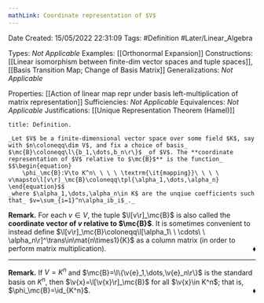 ```yaml
---
mathLink: Coordinate representation of $V$
---
```


<div class="topSpace"></div>

Date Created: 15/05/2022 22:31:09
Tags: #Definition #Later/Linear_Algebra

Types: _Not Applicable_
Examples: [[Orthonormal Expansion]]
Constructions: [[Linear isomorphism between finite-dim vector spaces and tuple spaces]], [[Basis Transition Map; Change of Basis Matrix]]
Generalizations: _Not Applicable_

Properties: [[Action of linear map repr under basis left-multiplication of matrix representation]]
Sufficiencies: _Not Applicable_
Equivalences: _Not Applicable_
Justifications: [[Unique Representation Theorem (Hamel)]]

``` ad-Definition
title: Definition.

_Let $V$ be a finite-dimensional vector space over some field $K$, say with $n\coloneqq\dim V$, and fix a choice of basis_ $\mc{B}\coloneqq\l\{b_1,\dots,b_n\r\}$ _of $V$. The **coordinate representation of $V$ relative to $\mc{B}$** is the function_
$$\begin{equation}
    \phi_\mc{B}:V\to K^n\ \ \ \ \textrm{\it{mapping}}\ \ \ \ v\mapsto\l[v\r]_\mc{B}\coloneqq\tpl{\alpha_1,\dots,\alpha_n}
\end{equation}$$
_where $\alpha_1,\dots,\alpha_n\in K$ are the unqiue coefficients such that_ $v=\sum_{i=1}^n\alpha_ib_i$_._

```

**Remark.** For each $v\in V$, the tuple $\l[v\r]_\mc{B}$ is also called the **coordinate vector of $v$ relative to $\mc{B}$**. It is sometimes convenient to instead define $\l[v\r]_\mc{B}\coloneqq\l[\alpha_1\ \ \cdots\ \ \alpha_n\r]^\trans\in\mat{n\times1}{K}$ as a column matrix (in order to perform matrix multiplication).<span style="float:right;">$\blacklozenge$</span>

---

**Remark.** If $V=K^n$ and $\mc{B}=\l\{\v{e}_1,\dots,\v{e}_n\r\}$ is the standard basis on $K^n$, then $\v{x}=\l[\v{x}\r]_\mc{B}$ for all $\v{x}\in K^n$; that is, $\phi_\mc{B}=\id_{K^n}$.<span style="float:right;">$\blacklozenge$</span>
